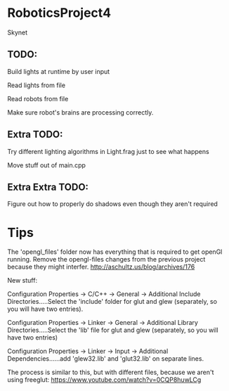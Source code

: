 # RoboticsProject4
Skynet



## TODO:

  Build lights at runtime by user input
  
  Read lights from file
  
  Read robots from file
  
  Make sure robot's brains are processing correctly.
  
## Extra TODO:

  Try different lighting algorithms in Light.frag just to see what happens
  
  Move stuff out of main.cpp
  
## Extra Extra TODO:

  Figure out how to properly do shadows even though they aren't required


# Tips

  The 'opengl_files' folder now has everything that is required to get openGl running. Remove the opengl-files changes from the previous project because they might interfer. http://aschultz.us/blog/archives/176
  
  New stuff: 
  
  Configuration Properties -> C/C++ -> General -> Additional Include Directories.....Select the 'include' folder for glut and glew (separately, so you will have two entries).
  
  Configuration Properties -> Linker -> General -> Additional Library Directories.....Select the 'lib' file for glut and glew (separately, so you will have two entries)
  
  Configuration Properties -> Linker -> Input -> Additional Dependencies......add 'glew32.lib' and 'glut32.lib' on separate lines.
  
  The process is similar to this, but with different files, because we aren't using freeglut: https://www.youtube.com/watch?v=0CQP8huwLCg
